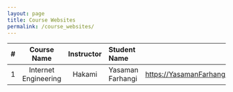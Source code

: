 ```yaml
---
layout: page
title: Course Websites
permalink: /course_websites/
---
```


| # |       Course Name                      |   Instructor    | Student Name    | Website URL          |
|---|:--------------------------------------:|:---------------:|:----------------|---------------------:|
| 1 | Internet Engineering                   |     Hakami      | Yasaman Farhangi| https://YasamanFarhangi.github.io/Internet_Engineering |
